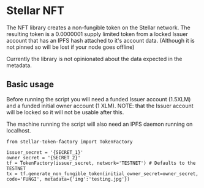 # Stellar NFT

The NFT library creates a non-fungible token on the Stellar network. The resulting token
is a 0.0000001 supply limited token from a locked Issuer account that has an IPFS hash attached to it's account data. (Although it is not pinned so will be lost if your node goes
offline)

Currently the library is not opinionated about the data expected in the metadata.

## Basic usage

Before running the script you will need a funded Issuer account (1.5XLM) and a funded initial owner account (1 XLM). NOTE: that the Issuer account will be locked so it will not be usable after this.

The machine running the script will also need an IPFS daemon running on localhost.

```
from stellar-token-factory import TokenFactory

issuer_secret = '{SECRET_1}'
owner_secret = '{SECRET_2}'
tf = TokenFactory(issuer_secret, network='TESTNET') # Defaults to the TESTNET
tx = tf.generate_non_fungible_token(initial_owner_secret=owner_secret, code='FUNGI', metadata={'img':'testing.jpg'})
```
